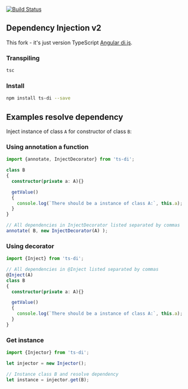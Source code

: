 [![Build Status](https://travis-ci.org/KostyaTretyak/ts-di.png?branch=master)](https://travis-ci.org/KostyaTretyak/ts-di)

## Dependency Injection v2

This fork - it's just version TypeScript [Angular di.js](https://github.com/angular/di.js).

### Transpiling

```bash
tsc
```

### Install

```bash
npm install ts-di --save
```

## Examples resolve dependency

Inject instance of class `A` for constructor of class `B`:

### Using annotation a function

```ts
import {annotate, InjectDecorator} from 'ts-di';

class B
{
  constructor(private a: A){}

  getValue()
  {
    console.log(`There should be a instance of class A:`, this.a);
  }
}

// All dependencies in InjectDecorator listed separated by commas
annotate( B, new InjectDecorator(A) );
```

### Using decorator

```ts
import {Inject} from 'ts-di';

// All dependencies in @Inject listed separated by commas
@Inject(A)
class B
{
  constructor(private a: A){}

  getValue()
  {
    console.log(`There should be a instance of class A:`, this.a);
  }
}
```

### Get instance

```ts
import {Injector} from 'ts-di';

let injector = new Injector();

// Instance class B and resolve dependency
let instance = injector.get(B);
```